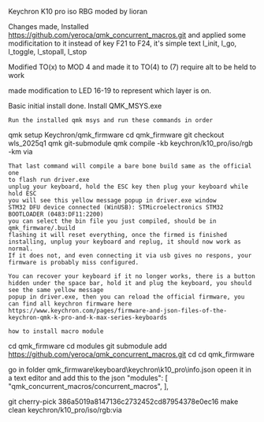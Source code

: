 Keychron K10 pro iso RBG moded by lioran

Changes made,
Installed https://github.com/yeroca/qmk_concurrent_macros.git and applied some modificitation to it
instead of key F21 to F24, it's simple text l_init, l_go, l_toggle, l_stopall, l_stop

Modified TO(x) to MOD 4 
and made it to TO(4) to (7) require alt to be held to work

made modification to LED 16-19 to represent which layer is on.


Basic initial install done.
	Install QMK_MSYS.exe

	Run the installed qmk msys and run these commands in order
	
	
qmk setup Keychron/qmk_firmware
cd qmk_firmware
git checkout wls_2025q1
qmk git-submodule
qmk compile -kb keychron/k10_pro/iso/rgb -km via

	That last command will compile a bare bone build same as the official one
	to flash run driver.exe
	unplug your keyboard, hold the ESC key then plug your keyboard while hold ESC
	you will see this yellow message popup in driver.exe window
	STM32 DFU device connected (WinUSB): STMicroelectronics STM32  BOOTLOADER (0483:DF11:2200)
	you can select the bin file you just compiled, should be in qmk_firmware/.build
	flashing it will reset everything, once the firmed is finished installing, unplug your keyboard and replug, it should now work as normal.
	If it does not, and even connecting it via usb gives no respons, your firmware is probably miss configured.
	
	You can recover your keyboard if it no longer works, there is a button hidden under the space bar, hold it and plug the keyboard, you should see the same yellow message
	popup in driver.exe, then you can reload the official firmware, you can find all keychron firmware here
	https://www.keychron.com/pages/firmware-and-json-files-of-the-keychron-qmk-k-pro-and-k-max-series-keyboards
	
	how to install macro module


cd qmk_firmware
cd modules
git submodule add https://github.com/yeroca/qmk_concurrent_macros.git
cd
cd qmk_firmware

go in folder qmk_firmware\keyboard\keychron\k10_pro\info.json
opeen it in a text editor and add this to the json
	"modules": [
        "qmk_concurrent_macros/concurrent_macros",
	],


git cherry-pick 386a5019a8147136c2732452cd87954378e0ec16
make clean keychron/k10_pro/iso/rgb:via